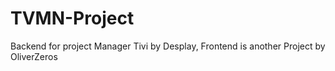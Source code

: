 # TVMN-Project
Backend for project Manager Tivi by Desplay, Frontend is another Project by OliverZeros
